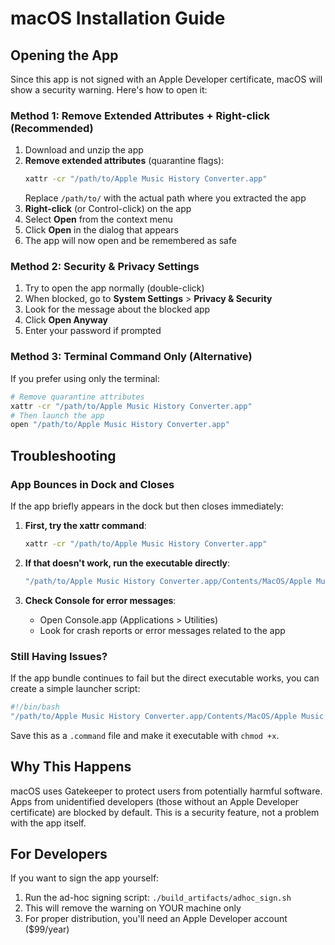 # macOS Installation Guide

## Opening the App

Since this app is not signed with an Apple Developer certificate, macOS will show a security warning. Here's how to open it:

### Method 1: Remove Extended Attributes + Right-click (Recommended)
1. Download and unzip the app
2. **Remove extended attributes** (quarantine flags):
   ```bash
   xattr -cr "/path/to/Apple Music History Converter.app"
   ```
   Replace `/path/to/` with the actual path where you extracted the app
3. **Right-click** (or Control-click) on the app
4. Select **Open** from the context menu
5. Click **Open** in the dialog that appears
6. The app will now open and be remembered as safe

### Method 2: Security & Privacy Settings
1. Try to open the app normally (double-click)
2. When blocked, go to **System Settings** > **Privacy & Security**
3. Look for the message about the blocked app
4. Click **Open Anyway**
5. Enter your password if prompted

### Method 3: Terminal Command Only (Alternative)
If you prefer using only the terminal:
```bash
# Remove quarantine attributes
xattr -cr "/path/to/Apple Music History Converter.app"
# Then launch the app
open "/path/to/Apple Music History Converter.app"
```

## Troubleshooting

### App Bounces in Dock and Closes
If the app briefly appears in the dock but then closes immediately:

1. **First, try the xattr command**:
   ```bash
   xattr -cr "/path/to/Apple Music History Converter.app"
   ```

2. **If that doesn't work, run the executable directly**:
   ```bash
   "/path/to/Apple Music History Converter.app/Contents/MacOS/Apple Music History Converter"
   ```

3. **Check Console for error messages**:
   - Open Console.app (Applications > Utilities)
   - Look for crash reports or error messages related to the app

### Still Having Issues?
If the app bundle continues to fail but the direct executable works, you can create a simple launcher script:

```bash
#!/bin/bash
"/path/to/Apple Music History Converter.app/Contents/MacOS/Apple Music History Converter"
```

Save this as a `.command` file and make it executable with `chmod +x`.

## Why This Happens

macOS uses Gatekeeper to protect users from potentially harmful software. Apps from unidentified developers (those without an Apple Developer certificate) are blocked by default. This is a security feature, not a problem with the app itself.

## For Developers

If you want to sign the app yourself:
1. Run the ad-hoc signing script: `./build_artifacts/adhoc_sign.sh`
2. This will remove the warning on YOUR machine only
3. For proper distribution, you'll need an Apple Developer account ($99/year)